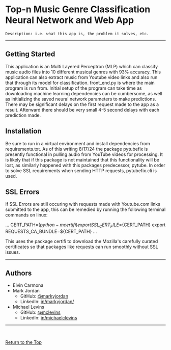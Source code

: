 # Top-n Music Genre Classification Neural Network and Web App

```
Description: i.e. what this app is, the problem it solves, etc.
```
---
## Getting Started
This application is an Multi Layered Perceptron (MLP) which can classify music audio files into 10 different musical genres with 93% accuracy. This application can also extract music from Youtube video links and also run that through its model for classification. front_end.py is where the main program is run from. Initial setup of the program can take time as downloading machine learning dependencies can be cumbersome, as well as initializing the saved neural network parameters to make predictions. There may be significant delays on the first request made to the app as a result. Afterward there should be very small 4-5 second delays with each prediction made.

## Installation
Be sure to run in a virtual environment and install dependencies from requirements.txt. As of this writing 8/17/24 the package pytubefix is presently functional in pulling audio from YouTube videos for processing. It is likely that if this package is not maintained that this functionality will be lost, as similarly happened with this packages predecessor, pytube. In order to solve SSL requirements when sending HTTP requests, pytubefix.cli is used. 

## SSL Errors
If SSL Errors are still occuring with requests made with Youtube.com links submitted to the app, this can be remedied by running the following terminal commands on linux:

...
CERT_PATH=$(python -m certifi)
export SSL_CERT_FILE=${CERT_PATH}
export REQUESTS_CA_BUNDLE=${CERT_PATH}
...

This uses the package certifi to download the Mozilla's carefully curated certificates so that packages like requests can run smoothly without SSL issues.

---
## Authors

- Elvin Carmona
- Mark Jordan
    - GitHub: [@markyjordan](https://github.com/markyjordan)
    - LinkedIn: [in/markyjordan/](https://www.linkedin.com/in/markyjordan/)
- Michael Levins
    - GitHub: [@mclevins](https://github.com/mclevins)
    - LinkedIn: [in/michaelclevins](https://www.linkedin.com/in/michaelclevins/)

---

<br>

[Return to the Top](#top-n-music-genre-classification-neural-network-and-web-app)

